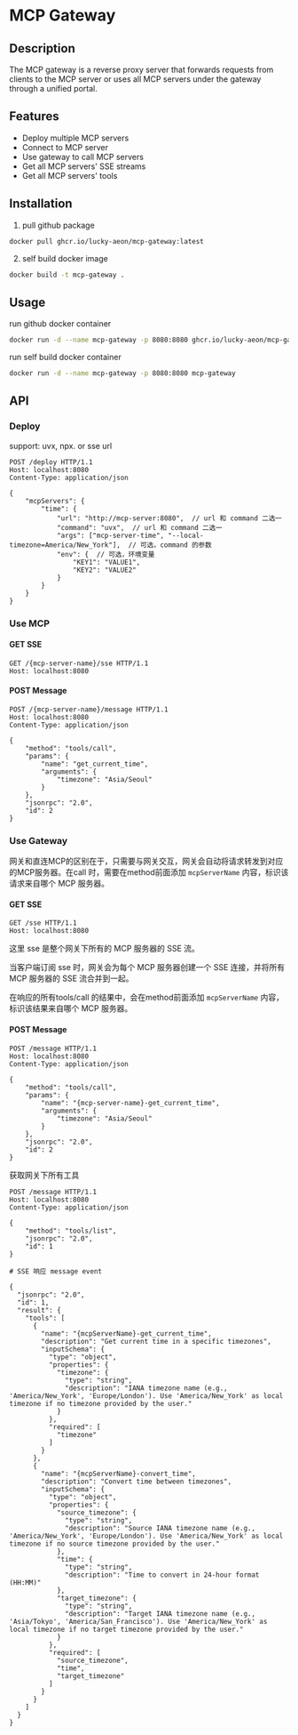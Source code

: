 # MCP Gateway

## Description

The MCP gateway is a reverse proxy server that forwards requests from clients to the MCP server or uses all MCP servers under the gateway through a unified portal.

## Features

- Deploy multiple MCP servers
- Connect to MCP server
- Use gateway to call MCP servers
- Get all MCP servers' SSE streams
- Get all MCP servers' tools

## Installation

1. pull github package

```bash
docker pull ghcr.io/lucky-aeon/mcp-gateway:latest
```

2. self build docker image

```bash
docker build -t mcp-gateway .
```

## Usage

run github docker container

```bash
docker run -d --name mcp-gateway -p 8080:8080 ghcr.io/lucky-aeon/mcp-gateway
```

run self build docker container

```bash
docker run -d --name mcp-gateway -p 8080:8080 mcp-gateway
```

## API

### Deploy

support: uvx, npx. or sse url
```http
POST /deploy HTTP/1.1
Host: localhost:8080
Content-Type: application/json

{
    "mcpServers": {
        "time": {
            "url": "http://mcp-server:8080",  // url 和 command 二选一
            "command": "uvx",  // url 和 command 二选一
            "args": ["mcp-server-time", "--local-timezone=America/New_York"],  // 可选，command 的参数
            "env": {  // 可选，环境变量
                "KEY1": "VALUE1",
                "KEY2": "VALUE2"
            }
        }
    }
}
```

### Use MCP

#### GET SSE

```http
GET /{mcp-server-name}/sse HTTP/1.1
Host: localhost:8080
```

#### POST Message

```http
POST /{mcp-server-name}/message HTTP/1.1
Host: localhost:8080
Content-Type: application/json

{
    "method": "tools/call",
    "params": {
        "name": "get_current_time",
        "arguments": {
            "timezone": "Asia/Seoul"
        }
    },
    "jsonrpc": "2.0",
    "id": 2
}
```

### Use Gateway

网关和直连MCP的区别在于，只需要与网关交互，网关会自动将请求转发到对应的MCP服务器。在call 时，需要在method前面添加 `mcpServerName` 内容，标识该请求来自哪个 MCP 服务器。

#### GET SSE

```http
GET /sse HTTP/1.1
Host: localhost:8080
```

这里 sse 是整个网关下所有的 MCP 服务器的 SSE 流。

当客户端订阅 sse 时，网关会为每个 MCP 服务器创建一个 SSE 连接，并将所有 MCP 服务器的 SSE 流合并到一起。

在响应的所有tools/call 的结果中，会在method前面添加 `mcpServerName` 内容，标识该结果来自哪个 MCP 服务器。

#### POST Message

```http
POST /message HTTP/1.1
Host: localhost:8080
Content-Type: application/json

{
    "method": "tools/call",
    "params": {
        "name": "{mcp-server-name}-get_current_time",
        "arguments": {
            "timezone": "Asia/Seoul"
        }
    },
    "jsonrpc": "2.0",
    "id": 2
}
```

获取网关下所有工具

```http
POST /message HTTP/1.1
Host: localhost:8080
Content-Type: application/json

{
    "method": "tools/list",
    "jsonrpc": "2.0",
    "id": 1
}

# SSE 响应 message event

{
  "jsonrpc": "2.0",
  "id": 1,
  "result": {
    "tools": [
      {
        "name": "{mcpServerName}-get_current_time",
        "description": "Get current time in a specific timezones",
        "inputSchema": {
          "type": "object",
          "properties": {
            "timezone": {
              "type": "string",
              "description": "IANA timezone name (e.g., 'America/New_York', 'Europe/London'). Use 'America/New_York' as local timezone if no timezone provided by the user."
            }
          },
          "required": [
            "timezone"
          ]
        }
      },
      {
        "name": "{mcpServerName}-convert_time",
        "description": "Convert time between timezones",
        "inputSchema": {
          "type": "object",
          "properties": {
            "source_timezone": {
              "type": "string",
              "description": "Source IANA timezone name (e.g., 'America/New_York', 'Europe/London'). Use 'America/New_York' as local timezone if no source timezone provided by the user."
            },
            "time": {
              "type": "string",
              "description": "Time to convert in 24-hour format (HH:MM)"
            },
            "target_timezone": {
              "type": "string",
              "description": "Target IANA timezone name (e.g., 'Asia/Tokyo', 'America/San_Francisco'). Use 'America/New_York' as local timezone if no target timezone provided by the user."
            }
          },
          "required": [
            "source_timezone",
            "time",
            "target_timezone"
          ]
        }
      }
    ]
  }
}
```

